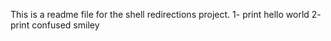 This is a readme file for the shell redirections project.
1- print hello world
2- print confused smiley

